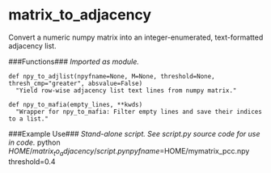 matrix_to_adjacency
===================

Convert a numeric numpy matrix into an integer-enumerated, text-formatted adjacency list.

###Functions###
_Imported as module._

    def npy_to_adjlist(npyfname=None, M=None, threshold=None, thresh_cmp="greater", absvalue=False)
      "Yield row-wise adjacency list text lines from numpy matrix."

    def npy_to_mafia(empty_lines, **kwds)
      "Wrapper for npy_to_mafia: Filter empty lines and save their indices to a list."


###Example Use###
_Stand-alone script. See script.py source code for use in code._
    python $HOME/matrix_to_adjacency/script.py npyfname=$HOME/mymatrix_pcc.npy threshold=0.4 